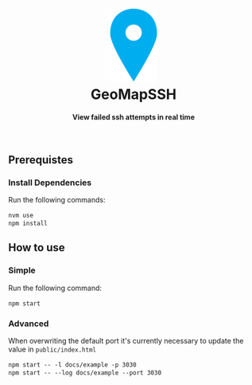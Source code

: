 <h1 align="center"
  <a href="https://github.com/egladman/GeoMapSSH"><img src="docs/img/marker.svg" alt="GeoMapSSH" height="150"></a>
  <br>
  GeoMapSSH
  <br>
</h1>

<h4 align="center">View failed ssh attempts in real time</h4>

<br>

## Prerequistes

### Install Dependencies

Run the following commands:
```
nvm use
npm install
```

## How to use

### Simple

Run the following command:
```
npm start
```

### Advanced

When overwriting the default port it's currently necessary to update the value in `public/index.html`

```
npm start -- -l docs/example -p 3030
npm start -- --log docs/example --port 3030
```
